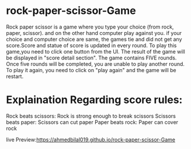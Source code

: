 # rock-paper-scissor-Game


Rock paper scissor is a game where you type your choice (from rock, paper, scissor). and on the other hand computer play against you. if your choice and computer choice are same, the games tie and did not get any score.Score and statue of score is updated in every round. 
To play this game,you need to click one button from the UI. The result of the game will be displayed in "score detail section". 
The game contains FIVE rounds. Once five rounds will be completed, you are unable to play another round. 
To play it again, you need to click on "play again" and the game will be restart. 

# Explaination Regarding score rules:
Rock beats scissors: Rock is strong enough to break scissors
Scissors beats paper: Scissors can cut paper
Paper beats rock: Paper can cover rock

live Preview:https://ahmedbilal019.github.io/rock-paper-scissor-Game
